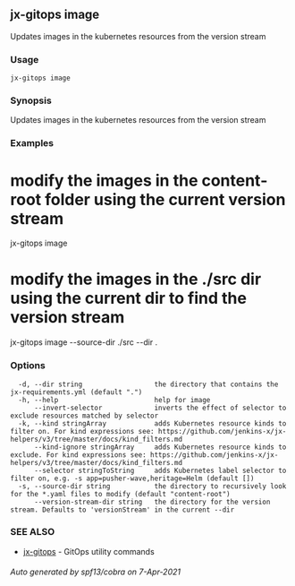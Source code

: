 ## jx-gitops image

Updates images in the kubernetes resources from the version stream

### Usage

```
jx-gitops image
```

### Synopsis

Updates images in the kubernetes resources from the version stream

### Examples

  # modify the images in the content-root folder using the current version stream
  jx-gitops image
  # modify the images in the ./src dir using the current dir to find the version stream
  jx-gitops image --source-dir ./src --dir .

### Options

```
  -d, --dir string                  the directory that contains the jx-requirements.yml (default ".")
  -h, --help                        help for image
      --invert-selector             inverts the effect of selector to exclude resources matched by selector
  -k, --kind stringArray            adds Kubernetes resource kinds to filter on. For kind expressions see: https://github.com/jenkins-x/jx-helpers/v3/tree/master/docs/kind_filters.md
      --kind-ignore stringArray     adds Kubernetes resource kinds to exclude. For kind expressions see: https://github.com/jenkins-x/jx-helpers/v3/tree/master/docs/kind_filters.md
      --selector stringToString     adds Kubernetes label selector to filter on, e.g. -s app=pusher-wave,heritage=Helm (default [])
  -s, --source-dir string           the directory to recursively look for the *.yaml files to modify (default "content-root")
      --version-stream-dir string   the directory for the version stream. Defaults to 'versionStream' in the current --dir
```

### SEE ALSO

* [jx-gitops](jx-gitops.md)	 - GitOps utility commands

###### Auto generated by spf13/cobra on 7-Apr-2021
